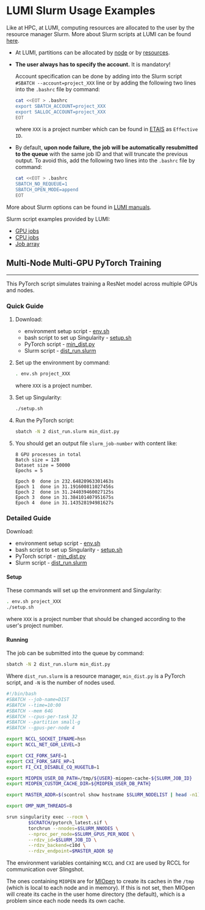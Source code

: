 # LUMI Slurm Usage Examples

Like at HPC, at LUMI, computing resources are allocated to the user by the resource manager Slurm. More about Slurm scripts at LUMI can be found [here](https://docs.lumi-supercomputer.eu/runjobs/scheduled-jobs/slurm-quickstart/).

- At LUMI, partitions can be allocated by [node](https://docs.lumi-supercomputer.eu/runjobs/scheduled-jobs/partitions/#slurm-partitions-allocatable-by-node) or by [resources](https://docs.lumi-supercomputer.eu/runjobs/scheduled-jobs/partitions/#slurm-partitions-allocatable-by-resources).

- **The user always has to specify the account.** It is mandatory!

    Account specification can be done by adding into the Slurm script `#SBATCH --account=project_XXX` line or by adding the following two lines into the `.bashrc` file by command:

    ```bash
    cat <<EOT > .bashrc
    export SBATCH_ACCOUNT=project_XXX
    export SALLOC_ACCOUNT=project_XXX
    EOT
    ```

    where `XXX` is a project number which can be found in [ETAIS](https://etais.ee) as `Effective ID`.

- By default, **upon node failure, the job will be automatically resubmitted to the queue** with the same job ID and that will truncate the previous output. To avoid this, add the following two lines into the `.bashrc` file by command:

    ```bash
    cat <<EOT > .bashrc
    SBATCH_NO_REQUEUE=1 
    SBATCH_OPEN_MODE=append
    EOT
    ```

More about Slurm options can be found in [LUMI manuals](https://docs.lumi-supercomputer.eu/runjobs/scheduled-jobs/batch-job/#common-slurm-options).

Slurm script examples provided by LUMI:

- [GPU jobs](https://docs.lumi-supercomputer.eu/runjobs/scheduled-jobs/lumig-job/)
- [CPU jobs](https://docs.lumi-supercomputer.eu/runjobs/scheduled-jobs/lumic-job/)
- [Job array](https://docs.lumi-supercomputer.eu/runjobs/scheduled-jobs/throughput/)

## Multi-Node Multi-GPU PyTorch Training

---

This PyTorch script simulates training a ResNet model across multiple GPUs and nodes.

### Quick Guide

1. Download:
      - environment setup script - [env.sh](/access/attachments/env.sh)
      - bash script to set up Singularity - [setup.sh](/access/attachments/setup.sh)
      - PyTorch script - [min_dist.py](/access/attachments/min_dist.py)
      - Slurm script - [dist_run.slurm](/access/attachments/dist_run.slurm)

2. Set up the environment by command:

    ```bash
    . env.sh project_XXX 
    ```

    where `XXX` is a project number.

3. Set up Singularity:

    ```bash
    ./setup.sh 
    ```

4. Run the PyTorch script:

    ```bash
    sbatch -N 2 dist_run.slurm min_dist.py
    ```

5. You should get an output file `slurm_job-number` with content like:

    ```text
    8 GPU processes in total
    Batch size = 128
    Dataset size = 50000
    Epochs = 5

    Epoch 0  done in 232.64820963301463s
    Epoch 1  done in 31.191600811027456s
    Epoch 2  done in 31.244039460027125s
    Epoch 3  done in 31.384101407951675s
    Epoch 4  done in 31.143528194981627s
    ```

### Detailed Guide

Download:

- environment setup script - [env.sh](/access/attachments/env.sh)
- bash script to set up Singularity - [setup.sh](/access/attachments/setup.sh)
- PyTorch script - [min_dist.py](/access/attachments/min_dist.py)
- Slurm script - [dist_run.slurm](/access/attachments/dist_run.slurm)

#### Setup

These commands will set up the environment and Singularity:

```bash
. env.sh project_XXX
./setup.sh
```

where `XXX` is a project number that should be changed according to the user's project number.

#### Running

The job can be submitted into the queue by command:

```bash
sbatch -N 2 dist_run.slurm min_dist.py
```

Where `dist_run.slurm` is a resource manager, `min_dist.py` is a PyTorch script, and `-N` is the number of nodes used.

```bash
#!/bin/bash
#SBATCH --job-name=DIST
#SBATCH --time=10:00
#SBATCH --mem 64G
#SBATCH --cpus-per-task 32
#SBATCH --partition small-g
#SBATCH --gpus-per-node 4

export NCCL_SOCKET_IFNAME=hsn
export NCCL_NET_GDR_LEVEL=3

export CXI_FORK_SAFE=1
export CXI_FORK_SAFE_HP=1
export FI_CXI_DISABLE_CQ_HUGETLB=1

export MIOPEN_USER_DB_PATH=/tmp/${USER}-miopen-cache-${SLURM_JOB_ID}
export MIOPEN_CUSTOM_CACHE_DIR=${MIOPEN_USER_DB_PATH}

export MASTER_ADDR=$(scontrol show hostname $SLURM_NODELIST | head -n1)

export OMP_NUM_THREADS=8

srun singularity exec --rocm \
        $SCRATCH/pytorch_latest.sif \
        torchrun --nnodes=$SLURM_NNODES \
        --nproc_per_node=$SLURM_GPUS_PER_NODE \
        --rdzv_id=$SLURM_JOB_ID \
        --rdzv_backend=c10d \
        --rdzv_endpoint=$MASTER_ADDR $@
```

The environment variables containing `NCCL` and `CXI` are used by RCCL for communication over Slingshot.

The ones containing `MIOPEN` are for [MIOpen](https://rocm.docs.amd.com/projects/MIOpen/en/latest/) to create its caches in the `/tmp` (which is local to each node and in memory). If this is not set, then MIOpen will create its cache in the user home directory (the default), which is a problem since each node needs its own cache.
